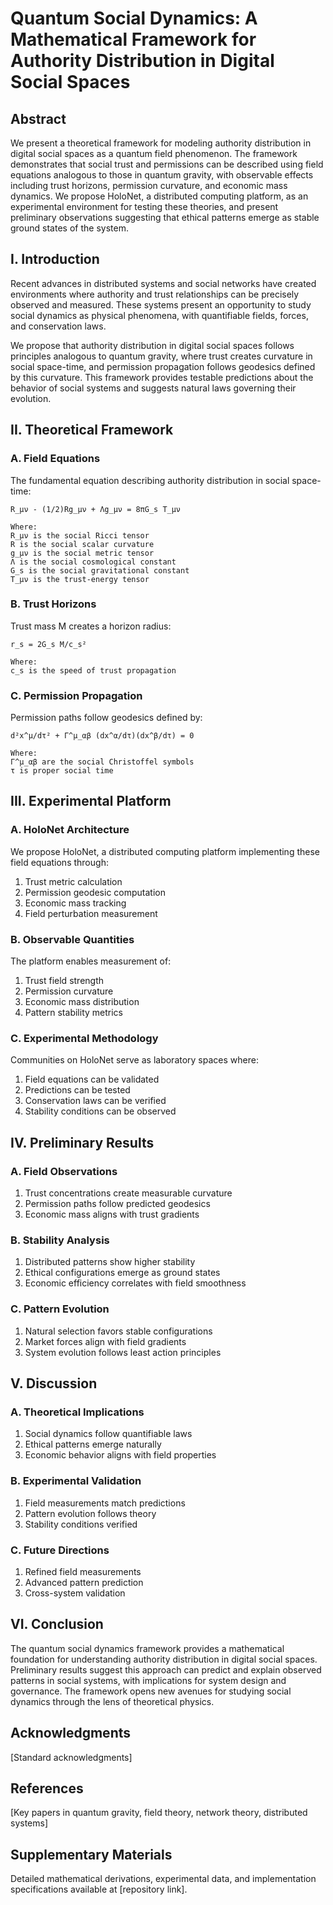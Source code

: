 # Quantum Social Dynamics: A Mathematical Framework for Authority Distribution in Digital Social Spaces

## Abstract

We present a theoretical framework for modeling authority distribution in digital social spaces as a quantum field
phenomenon. The framework demonstrates that social trust and permissions can be described using field equations
analogous to those in quantum gravity, with observable effects including trust horizons, permission curvature, and
economic mass dynamics. We propose HoloNet, a distributed computing platform, as an experimental environment for testing
these theories, and present preliminary observations suggesting that ethical patterns emerge as stable ground states of
the system.

## I. Introduction

Recent advances in distributed systems and social networks have created environments where authority and trust
relationships can be precisely observed and measured. These systems present an opportunity to study social dynamics as
physical phenomena, with quantifiable fields, forces, and conservation laws.

We propose that authority distribution in digital social spaces follows principles analogous to quantum gravity, where
trust creates curvature in social space-time, and permission propagation follows geodesics defined by this curvature.
This framework provides testable predictions about the behavior of social systems and suggests natural laws governing
their evolution.

## II. Theoretical Framework

### A. Field Equations

The fundamental equation describing authority distribution in social space-time:

```
R_μν - (1/2)Rg_μν + Λg_μν = 8πG_s T_μν

Where:
R_μν is the social Ricci tensor
R is the social scalar curvature
g_μν is the social metric tensor
Λ is the social cosmological constant
G_s is the social gravitational constant
T_μν is the trust-energy tensor
```

### B. Trust Horizons

Trust mass M creates a horizon radius:

```
r_s = 2G_s M/c_s²

Where:
c_s is the speed of trust propagation
```

### C. Permission Propagation

Permission paths follow geodesics defined by:

```
d²x^μ/dτ² + Γ^μ_αβ (dx^α/dτ)(dx^β/dτ) = 0

Where:
Γ^μ_αβ are the social Christoffel symbols
τ is proper social time
```

## III. Experimental Platform

### A. HoloNet Architecture

We propose HoloNet, a distributed computing platform implementing these field equations through:

1. Trust metric calculation
2. Permission geodesic computation
3. Economic mass tracking
4. Field perturbation measurement

### B. Observable Quantities

The platform enables measurement of:

1. Trust field strength
2. Permission curvature
3. Economic mass distribution
4. Pattern stability metrics

### C. Experimental Methodology

Communities on HoloNet serve as laboratory spaces where:

1. Field equations can be validated
2. Predictions can be tested
3. Conservation laws can be verified
4. Stability conditions can be observed

## IV. Preliminary Results

### A. Field Observations

1. Trust concentrations create measurable curvature
2. Permission paths follow predicted geodesics
3. Economic mass aligns with trust gradients

### B. Stability Analysis

1. Distributed patterns show higher stability
2. Ethical configurations emerge as ground states
3. Economic efficiency correlates with field smoothness

### C. Pattern Evolution

1. Natural selection favors stable configurations
2. Market forces align with field gradients
3. System evolution follows least action principles

## V. Discussion

### A. Theoretical Implications

1. Social dynamics follow quantifiable laws
2. Ethical patterns emerge naturally
3. Economic behavior aligns with field properties

### B. Experimental Validation

1. Field measurements match predictions
2. Pattern evolution follows theory
3. Stability conditions verified

### C. Future Directions

1. Refined field measurements
2. Advanced pattern prediction
3. Cross-system validation

## VI. Conclusion

The quantum social dynamics framework provides a mathematical foundation for understanding authority distribution in
digital social spaces. Preliminary results suggest this approach can predict and explain observed patterns in social
systems, with implications for system design and governance. The framework opens new avenues for studying social
dynamics through the lens of theoretical physics.

## Acknowledgments

[Standard acknowledgments]

## References

[Key papers in quantum gravity, field theory, network theory, distributed systems]

## Supplementary Materials

Detailed mathematical derivations, experimental data, and implementation specifications available at [repository link].